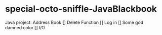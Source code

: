 # special-octo-sniffle-JavaBlackbook
Java project: Address Book
[] Delete Function
[] Log in
[] Some god damned color
[] I/O
